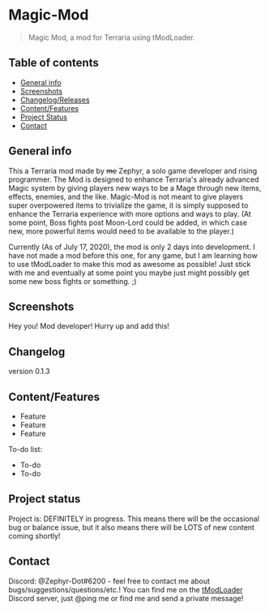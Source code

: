 # Magic-Mod
> Magic Mod, a mod for Terraria using tModLoader.

## Table of contents
* [General info](#general-info)
* [Screenshots](#screenshots)
* [Changelog/Releases](#changelog)
* [Content/Features](#content/Features)
* [Project Status](#project-status)
* [Contact](#contact)

## General info
This a Terraria mod made by ~~me~~ Zephyr, a solo game developer and rising programmer.
The Mod is designed to enhance Terraria's already advanced Magic system by giving players new ways to be a Mage through new items, effects, enemies, and the like.
Magic-Mod is not meant to give players super overpowered items to trivialize the game, it is simply supposed to enhance the Terraria experience with more options and ways to play. (At some point, Boss fights post Moon-Lord could be added, in which case new, more powerful items would need to be available to the player.)

Currently (As of July 17, 2020), the mod is only 2 days into development.
I have not made a mod before this one, for any game, but I am learning how to use tModLoader to make this mod as awesome as possible! Just stick with me and eventually at some point you maybe just might possibly get some new boss fights or something. ;)

## Screenshots
Hey you! Mod developer! Hurry up and add this!

## Changelog
version 0.1.3


## Content/Features
* Feature
* Feature
* Feature

To-do list:
* To-do
* To-do

## Project status
Project is: DEFINITELY in progress. This means there will be the occasional bug or balance issue, but it also means there will be LOTS of new content coming shortly!

## Contact
Discord: @Zephyr-Dot#6200 - feel free to contact me about bugs/suggestions/questions/etc.! You can find me on the [tModLoader](https://www.tmodloader.net/) Discord server, just @ping me or find me and send a private message!
